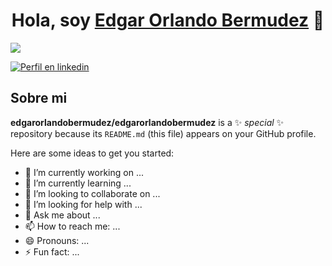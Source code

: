 <div align="center">
<h1 align="center">Hola, soy <a href="[https://aristi.dev](https://www.linkedin.com/in/edgarorlandobermudez/)">Edgar Orlando Bermudez</a> 👋</h1>
</div>
<img src="[https://i.imgur.com/weNbhGZ.png](https://media.licdn.com/dms/image/v2/C5603AQG_z0Rwv7MY9w/profile-displayphoto-shrink_800_800/profile-displayphoto-shrink_800_800/0/1516796014367?e=1743638400&v=beta&t=Id3Yv_BpWovnljw96EYWe_VEov1B5vUgTiGcIIxbXQ8)">

[![Perfil en linkedin]([https://img.shields.io/youtube/channel/subscribers/UCIjEgHA1vatSR2K4rfcdNRg?style=social)](https://youtube.com/aristidevs?sub_confirmation=1](https://www.linkedin.com/in/edgarorlandobermudez/))


## Sobre mi

**edgarorlandobermudez/edgarorlandobermudez** is a ✨ _special_ ✨ repository because its `README.md` (this file) appears on your GitHub profile.

Here are some ideas to get you started:

- 🔭 I’m currently working on ...
- 🌱 I’m currently learning ...
- 👯 I’m looking to collaborate on ...
- 🤔 I’m looking for help with ...
- 💬 Ask me about ...
- 📫 How to reach me: ...
- 😄 Pronouns: ...
- ⚡ Fun fact: ...
